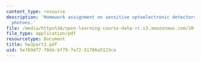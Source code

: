 ```yaml
---
content_type: resource
description: 'Homework assignment on sensitive optoelectronic detectors: seeing single
  photons.'
file: /media/https%3A/open-learning-course-data-rc.s3.amazonaws.com/20-309-biological-engineering-ii-instrumentation-and-measurement-fall-2006/5e769d7778dabf797e7251786a5123ca_hw3part2.pdf
file_type: application/pdf
resourcetype: Document
title: hw3part2.pdf
uid: 5e769d77-78da-bf79-7e72-51786a5123ca
---
```

